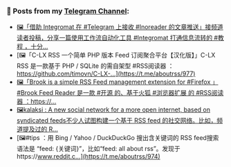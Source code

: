 ### 📰 Posts from my [Telegram Channel](https://t.me/s/aboutrss):
<!-- BLOG-POST-LIST:START -->
- [🖼「借助 Integromat 在 #Telegram 上接收 #Inoreader 的文章推送」接频道读者投稿，分享一篇使用工作流自动化工具 #Integromat 打通信息流转的 #教程 ，十分...](https://t.me/aboutrss/978)
- [🖼「C-LX RSS 一个简单 PHP 版本 Feed 订阅聚合平台【汉化版】」C-LX RSS 是一款基于 PHP / SQLite 的需自架型 #RSS阅读器 ：https://github.com/timovn/C-LX-...](https://t.me/aboutrss/977)
- [🖼「Brook is a simple RSS Feed management extension for #Firefox 」#Brook Feed Reader 是一款 #开源 的、基于火狐 #浏览器扩展 的 #RSS阅读器 ：https://...](https://t.me/aboutrss/976)
- [🖼kalaksi : A new social network for a more open internet, based on syndicated feeds不少人试图构建一个基于 RSS feed 的社交网络。比如，频道提及过的 R...](https://t.me/aboutrss/975)
- [🖼#tips ：用 Bing / Yahoo / DuckDuckGo 搜出含关键词的 RSS feed搜索语法是 “feed: {关键词}”，比如“feed: all about rss”。发现于https://www.reddit.c...](https://t.me/aboutrss/974)
<!-- BLOG-POST-LIST:END -->

<!--
**AboutRSS/AboutRSS** is a ✨ _special_ ✨ repository because its `README.md` (this file) appears on your GitHub profile.

Here are some ideas to get you started:

- 🔭 I’m currently working on ...
- 🌱 I’m currently learning ...
- 👯 I’m looking to collaborate on ...
- 🤔 I’m looking for help with ...
- 💬 Ask me about ...
- 📫 How to reach me: ...
- 😄 Pronouns: ...
- ⚡ Fun fact: ...
-->
